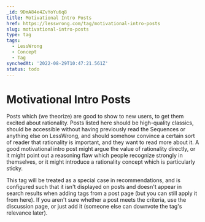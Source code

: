 ```yaml
---
_id: 9DmA84e4ZvYoYu6q8
title: Motivational Intro Posts
href: https://lesswrong.com/tag/motivational-intro-posts
slug: motivational-intro-posts
type: tag
tags:
  - LessWrong
  - Concept
  - Tag
synchedAt: '2022-08-29T10:47:21.561Z'
status: todo
---
```


# Motivational Intro Posts

Posts which (we theorize) are good to show to new users, to get them excited about rationality. Posts listed here should be high-quality classics, should be accessible without having previously read the Sequences or anything else on LessWrong, and should somehow convince a certain sort of reader that rationality is important, and they want to read more about it. A good motivational intro post might argue the value of rationality directly, or it might point out a reasoning flaw which people recognize strongly in themselves, or it might introduce a rationality concept which is particularly sticky.

This tag will be treated as a special case in recommendations, and is configured such that it isn't displayed on posts and doesn't appear in search results when adding tags from a post page (but you can still apply it from here). If you aren't sure whether a post meets the criteria, use the discussion page, or just add it (someone else can downvote the tag's relevance later).
